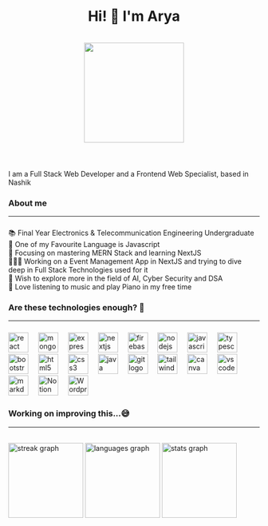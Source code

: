 
###

<br clear="both">

<h1 align="center">Hi! 👋 I'm Arya</h1>

<br clear="both">

<div align="center">
  <img height="200" src="https://repository-images.githubusercontent.com/588181932/e36ec678-7984-4cdd-8e4c-a3932772ff8e"  />
</div>

###

<br clear="both">

<p align="left">I am a Full Stack Web Developer and a Frontend Web Specialist, based in Nashik</p>

###

<h3 align="left">About me</h3>

---

###

<p align="left">📚 Final Year Electronics & Telecommunication Engineering Undergraduate<br>💟 One of my Favourite Language is Javascript<br>🎯 Focusing on mastering MERN Stack and learning NextJS<br>🧑🏻‍💻 Working on a Event Management App in NextJS and trying to dive deep in Full Stack Technologies used for it<br>🔎 Wish to explore more in the field of AI, Cyber Security and DSA<br>🎵 Love listening to music and play Piano in my free time</p>

###

<h3 align="left">Are these technologies enough? 🤔</h3>

---

###

<div align="left">
  <img src="https://skillicons.dev/icons?i=react" height="40" alt="react logo"  />
  <img width="12" />
  <img src="https://skillicons.dev/icons?i=mongodb" height="40" alt="mongodb logo"  />
  <img width="12" />
  <img src="https://skillicons.dev/icons?i=express" height="40" alt="express logo"  />
  <img width="12" />
  <img src="https://skillicons.dev/icons?i=nextjs" height="40" alt="nextjs logo"  />
  <img width="12" />
  <img src="https://skillicons.dev/icons?i=firebase" height="40" alt="firebase logo"  />
  <img width="12" />
  <img src="https://skillicons.dev/icons?i=nodejs" height="40" alt="nodejs logo"  />
  <img width="12" />
  <img src="https://skillicons.dev/icons?i=js" height="40" alt="javascript logo"  />
  <img width="12" />
  <img src="https://skillicons.dev/icons?i=ts" height="40" alt="typescript logo"  />
  <img width="12" />
  <img src="https://skillicons.dev/icons?i=bootstrap" height="40" alt="bootstrap logo"  />
  <img width="12" />
  <img src="https://skillicons.dev/icons?i=html" height="40" alt="html5 logo"  />
  <img width="12" />
  <img src="https://skillicons.dev/icons?i=css" height="40" alt="css3 logo"  />
  <img width="12" />
  <img src="https://skillicons.dev/icons?i=java" height="40" alt="java logo"  />
  <img width="12" />
  <img src="https://skillicons.dev/icons?i=git" height="40" alt="git logo"  />
  <img width="12" />
  <img src="https://cdn.simpleicons.org/tailwindcss/06B6D4" height="40" alt="tailwindcss logo"  />
  <img width="12" />
  <img src="https://cdn.jsdelivr.net/gh/devicons/devicon/icons/canva/canva-original.svg" height="40" alt="canva logo"  />
  <img width="12" />
  <img src="https://skillicons.dev/icons?i=vscode" height="40" alt="vscode logo"  />
  <img width="12" />
  <img src="https://skillicons.dev/icons?i=md" height="40" alt="markdown logo"  />
  <img width="12" />
  <img src="https://skillicons.dev/icons?i=notion" height="40" alt="Notion logo"  />
  <img width="12" />
  <img src="https://skillicons.dev/icons?i=wordpress" height="40" alt="Wordpress logo"  />
  <img width="12" />
</div>

###

<h3 align="left">Working on improving this...😅</h3>

---

<br clear="both">

<div align="left">
  <img src="https://streak-stats.demolab.com?user=aryad14&locale=en&mode=daily&theme=codeSTACKr&hide_border=true&border_radius=5&order=3" height="150" alt="streak graph"  />
  <img src="https://github-readme-stats.vercel.app/api/top-langs?username=aryad14&locale=en&hide_title=false&layout=compact&card_width=320&langs_count=5&theme=codeSTACKr&hide_border=true&order=2&custom_title=Languages" height="150" alt="languages graph"  />
  <img src="https://github-readme-stats.vercel.app/api?username=aryad14&hide_title=false&hide_rank=false&show_icons=true&include_all_commits=true&count_private=true&disable_animations=false&theme=codeSTACKr&locale=en&hide_border=true&order=1&custom_title=My%20Stats" height="150" alt="stats graph"  />
</div>

###
